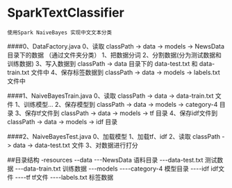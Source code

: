 # SparkTextClassifier
    使用Spark NaiveBayes 实现中文文本分类
    

####0、DataFactory.java
    0、读取 classPath -> data -> models -> NewsData 目录下的数据 （通过文件夹分类） 
    1、把数据分词
    2、分割数据(分为测试数据和训练数据)
    3、写入数据到 classPath -> data 目录下的 data-test.txt 和 data-train.txt 文件中
    4、保存标签数据到 classPath -> data -> models ->  labels.txt 文件中
        
####1、NaiveBayesTrain.java
    0、读取 classPath -> data -> data-train.txt 文件
    1、训练模型...
    2、保存模型到 classPath -> data -> models -> category-4 目录
    3、保存tf文件到  classPath -> data -> models -> tf 目录
    4、保存idf文件到  classPath -> data -> models -> idf 目录
        
####2、NaiveBayesTest.java
    0、加载模型 
    1、加载tf、idf
    2、读取 classPath -> data -> data-test.txt 文件
    3、对数据进行打分
    
##目录结构
    -resources
        --data
            ---NewsData             语料目录
            ---data-test.txt        测试数据
            ---data-train.txt       训练数据
            ---models
                ----category-4      模型目录
                ----idf             idf文件
                ----tf              tf文件
                ----labels.txt      标签数据